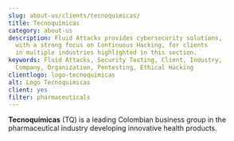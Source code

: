```yaml
---
slug: about-us/clients/tecnoquimicas/
title: Tecnoquímicas
category: about-us
description: Fluid Attacks provides cybersecurity solutions,
  with a strong focus on Continuous Hacking, for clients
  in multiple industries highlighted in this section.
keywords: Fluid Attacks, Security Testing, Client, Industry,
  Company, Organization, Pentesting, Ethical Hacking
clientlogo: logo-tecnoquimicas
alt: Logo Tecnoquimicas
client: yes
filter: pharmaceuticals
---
```


**Tecnoquímicas** (TQ) is a leading Colombian business group in the
pharmaceutical industry developing innovative health products.

